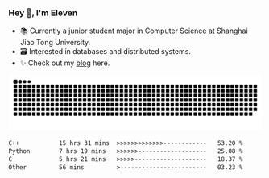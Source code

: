 ### Hey 👋, I'm Eleven

- 📚 Currently a junior student major in Computer Science at Shanghai Jiao Tong University.
- 🗃️ Interested in databases and distributed systems.
- ✨ Check out my [blog](https://blog.eleven.wiki) here.

![github contribution grid snake animation](https://raw.githubusercontent.com/El-even-11/El-even-11/output/github-contribution-grid-snake.svg)

<!--START_SECTION:waka-->

```text
C++           15 hrs 31 mins  >>>>>>>>>>>>>------------   53.20 %
Python        7 hrs 19 mins   >>>>>>-------------------   25.08 %
C             5 hrs 21 mins   >>>>>--------------------   18.37 %
Other         56 mins         >------------------------   03.23 %
```

<!--END_SECTION:waka-->
